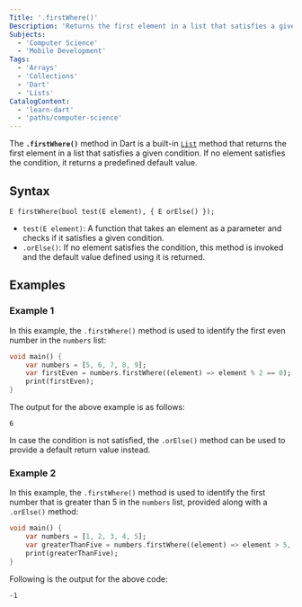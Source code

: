 ```yaml
---
Title: '.firstWhere()'
Description: 'Returns the first element in a list that satisfies a given condition.'
Subjects:
  - 'Computer Science'
  - 'Mobile Development'
Tags:
  - 'Arrays'
  - 'Collections'
  - 'Dart'
  - 'Lists'
CatalogContent:
  - 'learn-dart'
  - 'paths/computer-science'
---
```


The **`.firstWhere()`** method in Dart is a built-in [`List`](https://www.codecademy.com/resources/docs/dart/list) method that returns the first element in a list that satisfies a given condition. If no element satisfies the condition, it returns a predefined default value.

## Syntax

```pseudo
E firstWhere(bool test(E element), { E orElse() });
```

- `test(E element)`: A function that takes an element as a parameter and checks if it satisfies a given condition.
- `.orElse()`: If no element satisfies the condition, this method is invoked and the default value defined using it is returned.

## Examples

### Example 1

In this example, the `.firstWhere()` method is used to identify the first even number in the `numbers` list:

```dart
void main() {
    var numbers = [5, 6, 7, 8, 9];
    var firstEven = numbers.firstWhere((element) => element % 2 == 0);
    print(firstEven);
}
```

The output for the above example is as follows:

```shell
6
```

In case the condition is not satisfied, the `.orElse()` method can be used to provide a default return value instead.

### Example 2

In this example, the `.firstWhere()` method is used to identify the first number that is greater than 5 in the `numbers` list, provided along with a `.orElse()` method:

```dart
void main() {
    var numbers = [1, 2, 3, 4, 5];
    var greaterThanFive = numbers.firstWhere((element) => element > 5, orElse: () => -1);
    print(greaterThanFive);
}
```

Following is the output for the above code:

```shell
-1
```
